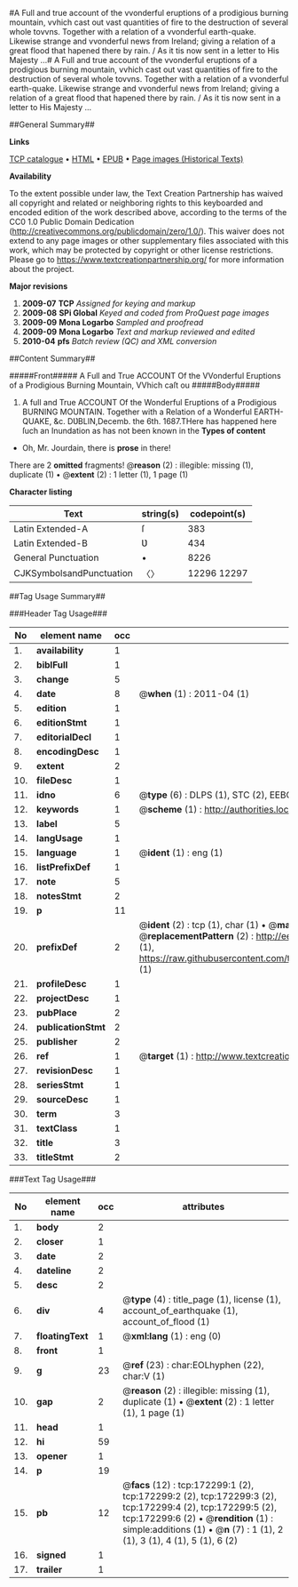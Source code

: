 #A Full and true account of the vvonderful eruptions of a prodigious burning mountain, vvhich cast out vast quantities of fire to the destruction of several whole tovvns. Together with a relation of a vvonderful earth-quake. Likewise strange and vvonderful news from Ireland; giving a relation of a great flood that hapened there by rain. / As it tis now sent in a letter to His Majesty ...#
A Full and true account of the vvonderful eruptions of a prodigious burning mountain, vvhich cast out vast quantities of fire to the destruction of several whole tovvns. Together with a relation of a vvonderful earth-quake. Likewise strange and vvonderful news from Ireland; giving a relation of a great flood that hapened there by rain. / As it tis now sent in a letter to His Majesty ...

##General Summary##

**Links**

[TCP catalogue](http://www.ota.ox.ac.uk/tcp/)  • 
[HTML](http://tei.it.ox.ac.uk/tcp/Texts-HTML/free/A84/A84973.html)  • 
[EPUB](http://tei.it.ox.ac.uk/tcp/Texts-EPUB/free/A84/A84973.epub) • 
[Page images (Historical Texts)](https://historicaltexts.jisc.ac.uk/eebo-45578376e)

**Availability**

To the extent possible under law, the Text Creation Partnership has waived all copyright and related or neighboring rights to this keyboarded and encoded edition of the work described above, according to the terms of the CC0 1.0 Public Domain Dedication (http://creativecommons.org/publicdomain/zero/1.0/). This waiver does not extend to any page images or other supplementary files associated with this work, which may be protected by copyright or other license restrictions. Please go to https://www.textcreationpartnership.org/ for more information about the project.

**Major revisions**

1. __2009-07__ __TCP__ *Assigned for keying and markup*
1. __2009-08__ __SPi Global__ *Keyed and coded from ProQuest page images*
1. __2009-09__ __Mona Logarbo__ *Sampled and proofread*
1. __2009-09__ __Mona Logarbo__ *Text and markup reviewed and edited*
1. __2010-04__ __pfs__ *Batch review (QC) and XML conversion*

##Content Summary##

#####Front#####
A Full and True ACCOUNT Of the VVonderful Eruptions of a Prodigious Burning Mountain, VVhich caſt ou
#####Body#####

1. A full and True ACCOUNT Of the Wonderful Eruptions of a Prodigious BURNING MOUNTAIN. Together with a Relation of a Wonderful EARTH-QUAKE, &c.
DƲBLIN,Decemb. the 6th. 1687.THere has happened here ſuch an Inundation as has not been known in the
**Types of content**

  * Oh, Mr. Jourdain, there is **prose** in there!

There are 2 **omitted** fragments! 
 @__reason__ (2) : illegible: missing (1), duplicate (1)  •  @__extent__ (2) : 1 letter (1), 1 page (1)

**Character listing**


|Text|string(s)|codepoint(s)|
|---|---|---|
|Latin Extended-A|ſ|383|
|Latin Extended-B|Ʋ|434|
|General Punctuation|•|8226|
|CJKSymbolsandPunctuation|〈〉|12296 12297|

##Tag Usage Summary##

###Header Tag Usage###

|No|element name|occ|attributes|
|---|---|---|---|
|1.|__availability__|1||
|2.|__biblFull__|1||
|3.|__change__|5||
|4.|__date__|8| @__when__ (1) : 2011-04 (1)|
|5.|__edition__|1||
|6.|__editionStmt__|1||
|7.|__editorialDecl__|1||
|8.|__encodingDesc__|1||
|9.|__extent__|2||
|10.|__fileDesc__|1||
|11.|__idno__|6| @__type__ (6) : DLPS (1), STC (2), EEBO-CITATION (1), OCLC (1), VID (1)|
|12.|__keywords__|1| @__scheme__ (1) : http://authorities.loc.gov/ (1)|
|13.|__label__|5||
|14.|__langUsage__|1||
|15.|__language__|1| @__ident__ (1) : eng (1)|
|16.|__listPrefixDef__|1||
|17.|__note__|5||
|18.|__notesStmt__|2||
|19.|__p__|11||
|20.|__prefixDef__|2| @__ident__ (2) : tcp (1), char (1)  •  @__matchPattern__ (2) : ([0-9\-]+):([0-9IVX]+) (1), (.+) (1)  •  @__replacementPattern__ (2) : http://eebo.chadwyck.com/downloadtiff?vid=$1&page=$2 (1), https://raw.githubusercontent.com/textcreationpartnership/Texts/master/tcpchars.xml#$1 (1)|
|21.|__profileDesc__|1||
|22.|__projectDesc__|1||
|23.|__pubPlace__|2||
|24.|__publicationStmt__|2||
|25.|__publisher__|2||
|26.|__ref__|1| @__target__ (1) : http://www.textcreationpartnership.org/docs/. (1)|
|27.|__revisionDesc__|1||
|28.|__seriesStmt__|1||
|29.|__sourceDesc__|1||
|30.|__term__|3||
|31.|__textClass__|1||
|32.|__title__|3||
|33.|__titleStmt__|2||


###Text Tag Usage###

|No|element name|occ|attributes|
|---|---|---|---|
|1.|__body__|2||
|2.|__closer__|1||
|3.|__date__|2||
|4.|__dateline__|2||
|5.|__desc__|2||
|6.|__div__|4| @__type__ (4) : title_page (1), license (1), account_of_earthquake (1), account_of_flood (1)|
|7.|__floatingText__|1| @__xml:lang__ (1) : eng (0)|
|8.|__front__|1||
|9.|__g__|23| @__ref__ (23) : char:EOLhyphen (22), char:V (1)|
|10.|__gap__|2| @__reason__ (2) : illegible: missing (1), duplicate (1)  •  @__extent__ (2) : 1 letter (1), 1 page (1)|
|11.|__head__|1||
|12.|__hi__|59||
|13.|__opener__|1||
|14.|__p__|19||
|15.|__pb__|12| @__facs__ (12) : tcp:172299:1 (2), tcp:172299:2 (2), tcp:172299:3 (2), tcp:172299:4 (2), tcp:172299:5 (2), tcp:172299:6 (2)  •  @__rendition__ (1) : simple:additions (1)  •  @__n__ (7) : 1 (1), 2 (1), 3 (1), 4 (1), 5 (1), 6 (2)|
|16.|__signed__|1||
|17.|__trailer__|1||
